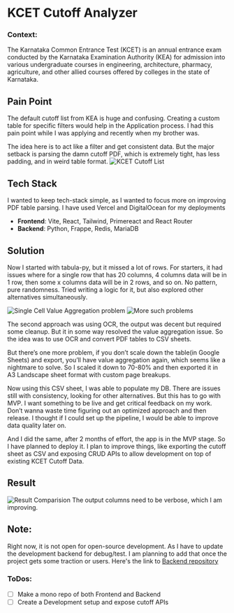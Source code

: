 # KCET Cutoff Analyzer


### Context:
The Karnataka Common Entrance Test (KCET) is an annual entrance exam conducted by the Karnataka Examination Authority (KEA) for admission into various undergraduate courses in engineering, architecture, pharmacy, agriculture, and other allied courses offered by colleges in the state of Karnataka.

## Pain Point

 The default cutoff list from KEA is huge and confusing. Creating a custom table for specific filters would help in the Application process. I had this pain point while I was applying and recently when my brother was.

The idea here is to act like a filter and get consistent data. But the major setback is parsing the damn cutoff PDF, which is extremely tight, has less padding, and in weird table format.
![KCET Cutoff List](https://drive.google.com/uc?id=1UWW6upHLX_mhWY3LRCYsxu0fQ3x8_ki_)

## Tech Stack

I wanted to keep tech-stack simple, as I wanted to focus more on improving PDF table parsing. I have used Vercel and DigitalOcean for my deployments

- **Frontend**: Vite, React, Tailwind, Primereact and React Router
- **Backend**: Python, Frappe, Redis, MariaDB

## Solution

Now I started with tabula-py, but it missed a lot of rows. For starters, it had issues where for a single row that has 20 columns, 4 columns data will be in 1 row, then some x columns data will be in 2 rows, and so on. No pattern, pure randomness. Tried writing a logic for it, but also explored other alternatives simultaneously. 

![Single Cell Value Aggregation problem](https://drive.google.com/uc?id=1NQh2PpMGDsVS1YS-OuwFWzpQHajCVD7b)
![More such problems](https://drive.google.com/uc?id=1xwZqn3xA10RTZO7yppec49gctTHzsfjo)


The second approach was using OCR, the output was decent but required some cleanup. But it in some way resolved the value aggregation issue. So the idea was to use OCR and convert PDF tables to CSV sheets. 

But there’s one more problem, if you don’t scale down the table(in Google Sheets) and export, you’ll have value aggregation again, which seems like a nightmare to solve. So I scaled it down to 70-80% and then exported it in A3 Landscape sheet format with custom page breakups.

Now using this CSV sheet, I was able to populate my DB. There are issues still with consistency, looking for other alternatives. But this has to go with MVP.  I want something to be live and get critical feedback on my work. Don’t wanna waste time figuring out an optimized approach and then release. I thought if I could set up the pipeline, I would be able to improve data quality later on.  

And I did the same, after 2 months of effort, the app is in the MVP stage. So I have planned to deploy it. I plan to improve things, like exporting the cutoff sheet as CSV and exposing CRUD APIs to allow development on top of existing KCET Cutoff Data. 

## Result
![Result Comparision](https://drive.google.com/uc?id=1h0-32-puEMvoHEZzlTvk-PxU2-HcXZUJ)
The output columns need to be verbose, which I am improving.

## Note:

Right now, it is not open for open-source development. As I have to update the development backend for debug/test. I am planning to add that once the project gets some traction or users. Here's the link to [Backend repository](https://github.com/rohansh-tty/KCET_Backend)

### ToDos:
- [ ] Make a mono repo of both Frontend and Backend
- [ ] Create a Development setup and expose cutoff APIs
